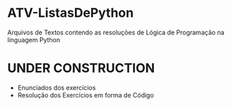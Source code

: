 # ATV-ListasDePython

Arquivos de Textos contendo as resoluções de Lógica de Programação na linguagem Python

# UNDER CONSTRUCTION
- Enunciados dos exercícios
- Resolução dos Exercícios em forma de Código
